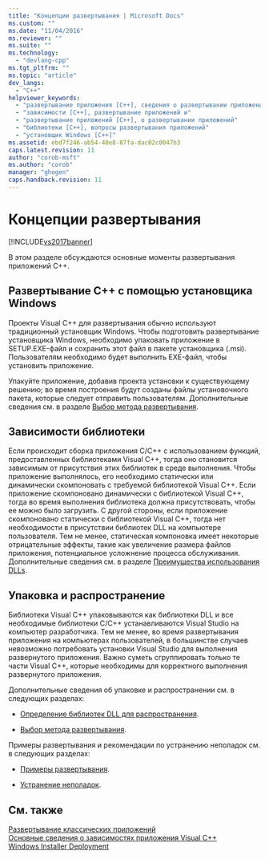 ```yaml
---
title: "Концепции развертывания | Microsoft Docs"
ms.custom: ""
ms.date: "11/04/2016"
ms.reviewer: ""
ms.suite: ""
ms.technology: 
  - "devlang-cpp"
ms.tgt_pltfrm: ""
ms.topic: "article"
dev_langs: 
  - "C++"
helpviewer_keywords: 
  - "развертывание приложения [C++], сведения о развертывании приложений"
  - "зависимости [C++], развертывание приложений и"
  - "развертывание приложений [C++], о развертывании приложений"
  - "библиотеки [C++], вопросы развертывания приложений"
  - "установщик Windows [C++]"
ms.assetid: ebd7f246-ab54-40e8-87fa-dac02c0047b3
caps.latest.revision: 11
author: "corob-msft"
ms.author: "corob"
manager: "ghogen"
caps.handback.revision: 11
---
```

# Концепции развертывания
[!INCLUDE[vs2017banner](../assembler/inline/includes/vs2017banner.md)]

В этом разделе обсуждаются основные моменты развертывания приложений С\+\+.  
  
## Развертывание С\+\+ с помощью установщика Windows  
 Проекты Visual C\+\+ для развертывания обычно используют традиционный установщик Windows.  Чтобы подготовить развертывание установщика Windows, необходимо упаковать приложение в SETUP.EXE\-файл и сохранить этот файл в пакете установщика \(.msi\).  Пользователям необходимо будет выполнить EXE\-файл, чтобы установить приложение.  
  
 Упакуйте приложение, добавив проекта установки к существующему решению; во время построения будут созданы файлы установочного пакета, которые следует отправить пользователям.  Дополнительные сведения см. в разделе [Выбор метода развертывания](../ide/choosing-a-deployment-method.md).  
  
## Зависимости библиотеки  
 Если происходит сборка приложения C\/C\+\+ с использованием функций, предоставленных библиотеками Visual C\+\+, тогда оно становится зависимым от присутствия этих библиотек в среде выполнения.  Чтобы приложение выполнялось, его необходимо статически или динамически скомпоновать с требуемой библиотекой Visual C\+\+.  Если приложение скомпоновано динамически с библиотекой Visual C\+\+, тогда во время выполнения библиотека должна присутствовать, чтобы ее можно было загрузить.  С другой стороны, если приложение скомпоновано статически с библиотекой Visual C\+\+, тогда нет необходимости в присутствии библиотек DLL на компьютере пользователя.  Тем не менее, статическая компоновка имеет некоторые отрицательные эффекты, такие как увеличение размера файлов приложения, потенциальное усложнение процесса обслуживания.  Дополнительные сведения см. в разделе [Преимущества использования DLLs](../build/advantages-of-using-dlls.md).  
  
## Упаковка и распространение  
 Библиотеки Visual C\+\+ упаковываются как библиотеки DLL и все необходимые библиотеки С\/С\+\+ устанавливаются Visual Studio на компьютер разработчика.  Тем не менее, во время развертывания приложения на компьютерах пользователей, в большинстве случаев невозможно потребовать установки Visual Studio для выполнения развернутого приложения.  Важно суметь сгруппировать только те части Visual C\+\+, которые необходимы для корректного выполнения развернутого приложения.  
  
 Дополнительные сведения об упаковке и распространении см. в следующих разделах:  
  
-   [Определение библиотек DLL для распространения](../ide/determining-which-dlls-to-redistribute.md).  
  
-   [Выбор метода развертывания](../ide/choosing-a-deployment-method.md).  
  
 Примеры развертывания и рекомендации по устранению неполадок см. в следующих разделах:  
  
-   [Примеры развертывания](../ide/deployment-examples.md).  
  
-   [Устранение неполадок](../build/troubleshooting-c-cpp-isolated-applications-and-side-by-side-assemblies.md).  
  
## См. также  
 [Развертывание классических приложений](../Topic/Deploying%20Native%20Desktop%20Applications%20\(Visual%20C++\).md)   
 [Основные сведения о зависимостях приложения Visual C\+\+](../ide/understanding-the-dependencies-of-a-visual-cpp-application.md)   
 [Windows Installer Deployment](http://msdn.microsoft.com/ru-ru/121be21b-b916-43e2-8f10-8b080516d2a0)